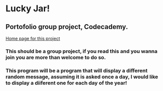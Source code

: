 # Lucky Jar!

## Portofolio group project, Codecademy.

[Home page for this project](https://m4tryxxx.github.io/Lucky-Jar/)

### This should be a group project, if you read this and you wanna join you are more than welcome to do so.

### This program will be a program that will display a different random message, assuming it is asked once a day, I would like to display a diiferent one for each day of the year! 
